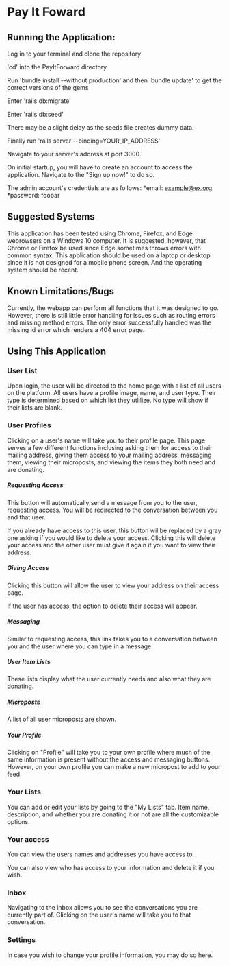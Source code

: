 # Pay It Foward

## Running the Application:

Log in to your terminal and clone the repository

'cd' into the PayItForward directory

Run 'bundle install --without production' and then 'bundle update' to get the correct versions of the gems

Enter 'rails db:migrate'

Enter 'rails db:seed'

There may be a slight delay as the seeds file creates dummy data.

Finally run 'rails server --binding=YOUR_IP_ADDRESS' 

Navigate to your server's address at port 3000.

On initial startup, you will have to create an account to access the application. Navigate to the "Sign up now!" to do so.

The admin account's credentials are as follows:
*email: example@ex.org
*password: foobar

## Suggested Systems

This application has been tested using Chrome, Firefox, and Edge webrowsers on a Windows 10 computer. It is suggested, however, that Chrome or Firefox be used since Edge sometimes throws errors with common syntax. This application should be used on a laptop or desktop since it is not designed for a mobile phone screen. And the operating system should be recent. 

## Known Limitations/Bugs

Currently, the webapp can perform all functions that it was designed to go. However, there is still little error handling for issues such as routing errors and missing method errors. The only error successfully handled was the missing id error which renders a 404 error page.

## Using This Application

### User List 
Upon login, the user will be directed to the home page with a list of all users on the platform. All users have a profile image, name, and user type. Their type is determined based on which list they utlilize. No type will show if their lists are blank.

### User Profiles
Clicking on a user's name will take you to their profile page. This page serves a few different functions inclusing asking them for access to their mailing address, giving them access to your mailing address, messaging them, viewing their microposts, and viewing the items they both need and are donating. 

##### Requesting Access
This button will automatically send a message from you to the user, requesting access. You will be redirected to the conversation between you and that user. 

If you already have access to this user, this button wil be replaced by a gray one asking if you would like to delete your access. Clicking this will delete your access and the other user must give it again if you want to view their address.

##### Giving Access
Clicking this button will allow the user to view your address on their access page.

If the user has access, the option to delete their access will appear. 

##### Messaging

Similar to requesting access, this link takes you to a conversation between you and the user where you can type in a message.

##### User Item Lists

These lists display what the user currently needs and also what they are donating. 

##### Microposts

A list of all user microposts are shown. 

##### Your Profile

Clicking on "Profile" will take you to your own profile where much of the same information is present without the access and messaging buttons. However, on your own profile you can make a new micropost to add to your feed. 

### Your Lists

You can add or edit your lists by going to the "My Lists" tab. Item name, description, and whether you are donating it or not are all the customizable options. 

### Your access

You can view the users names and addresses you have access to.

You can also view who has access to your information and delete it if you wish.

### Inbox

Navigating to the inbox allows you to see the conversations you are currently part of. Clicking on the user's name will take you to that conversation. 

### Settings

In case you wish to change your profile information, you may do so here. 
